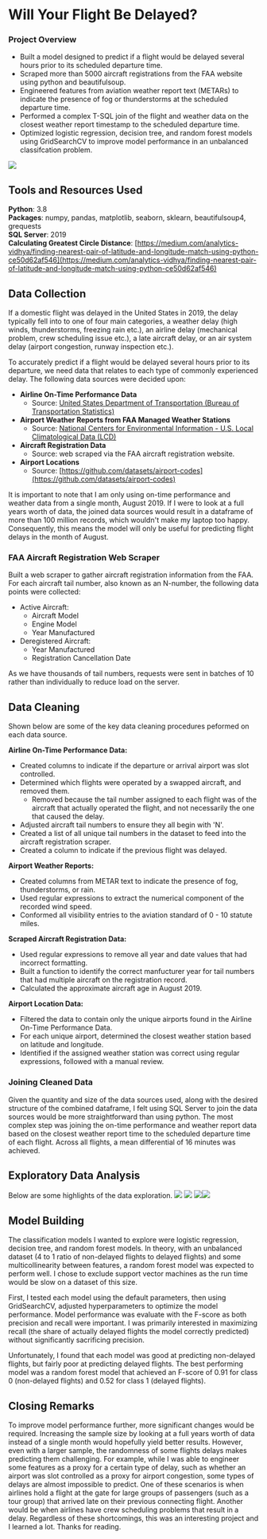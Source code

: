 # Will Your Flight Be Delayed?
### Project Overview
  * Built a model designed to predict if a flight would be delayed several hours prior to its scheduled departure time. 
  * Scraped more than 5000 aircraft registrations from the FAA website using python and beautifulsoup.
  * Engineered features from aviation weather report text (METARs) to indicate the presence of fog or thunderstorms at the scheduled departure time.
  * Performed a complex T-SQL join of the flight and weather data on the closest weather report timestamp to the scheduled departure time.
  * Optimized logistic regression, decision tree, and random forest models using GridSearchCV to improve model performance in an unbalanced classifcation problem. 
  
  ![](/Images/munich_airport.jpg)
## Tools and Resources Used
**Python**: 3.8  
**Packages**: numpy, pandas, matplotlib, seaborn, sklearn, beautifulsoup4, grequests  
**SQL Server**: 2019  
**Calculating Greatest Circle Distance**: [https://medium.com/analytics-vidhya/finding-nearest-pair-of-latitude-and-longitude-match-using-python-ce50d62af546](https://medium.com/analytics-vidhya/finding-nearest-pair-of-latitude-and-longitude-match-using-python-ce50d62af546)  

## Data Collection  
If a domestic flight was delayed in the United States in 2019, the delay typically fell into to one of four main categories, a weather delay (high winds, thunderstorms, freezing rain etc.), an airline delay (mechanical problem, crew scheduling issue etc.), a late aircraft delay, or an air system delay (airport congestion, runway inspection etc.).  

To accurately predict if a flight would be delayed several hours prior to its departure, we need data that relates to each type of commonly experienced delay. The following data sources were decided upon:  

  * **Airline On-Time Performance Data** 
      * Source: [United States Department of Transportation (Bureau of Transportation Statistics)](https://www.transtats.bts.gov/Tables.asp?DB_ID=120&DB_Name=Airline%20On-Time%20Performance%20Data&DB_Short_Name=On-Time)
  * **Airport Weather Reports from FAA Managed Weather Stations**
      * Source: [National Centers for Environmental Information - U.S. Local Climatological Data (LCD)](https://www.ncei.noaa.gov/access/metadata/landing-page/bin/iso?id=gov.noaa.ncdc:C00684)
  * **Aircraft Registration Data**
      * Source: web scraped via the FAA aircraft registration website.  
  * **Airport Locations**
      * Source: [https://github.com/datasets/airport-codes](https://github.com/datasets/airport-codes)
 
It is important to note that I am only using on-time performance and weather data from a single month, August 2019. If I were to look at a full years worth of data, the joined data sources would result in a dataframe of more than 100 million records, which wouldn't make my laptop too happy. Consequently, this means the model will only be useful for predicting flight delays in the month of August. 
 

### FAA Aircraft Registration Web Scraper
Built a web scraper to gather aircraft registration information from the FAA. For each aircraft tail number, also known as an N-number, the following data points were collected:
  * Active Aircraft:
    * Aircraft Model
    * Engine Model
    * Year Manufactured
  * Deregistered Aircraft:
    * Year Manufactured
    * Registration Cancellation Date
    
As we have thousands of tail numbers, requests were sent in batches of 10 rather than individually to reduce load on the server.  
## Data Cleaning
Shown below are some of the key data cleaning procedures peformed on each data source. 

**Airline On-Time Performance Data:**
  * Created columns to indicate if the departure or arrival airport was slot controlled.
  * Determined which flights were operated by a swapped aircraft, and removed them.
    * Removed because the tail number assigned to each flight was of the aircraft that actually operated the flight, and not necessarily the one that caused the delay. 
  * Adjusted aircraft tail numbers to ensure they all begin with 'N'.
  * Created a list of all unique tail numbers in the dataset to feed into the aircraft registration scraper.
  * Created a column to indicate if the previous flight was delayed.

**Airport Weather Reports:**
  * Created columns from METAR text to indicate the presence of fog, thunderstorms, or rain. 
  * Used regular expressions to extract the numerical component of the recorded wind speed.
  * Conformed all visibility entries to the aviation standard of 0 - 10 statute miles.  

**Scraped Aircraft Registration Data:**  
  * Used regular expressions to remove all year and date values that had incorrect formatting.
  * Built a function to identify the correct manfucturer year for tail numbers that had multiple aircraft on the registration record. 
  * Calculated the approximate aircraft age in August 2019. 
  
**Airport Location Data:**
  * Filtered the data to contain only the unique airports found in the Airline On-Time Performance Data.
  * For each unique airport, determined the closest weather station based on latitude and longitude.  
  * Identified if the assigned weather station was correct using regular expressions, followed with a manual review. 

### Joining Cleaned Data  
Given the quantity and size of the data sources used, along with the desired structure of the combined dataframe, I felt using SQL Server to join the data sources would be more straightforward than using python. The most complex step was joining the on-time performance and weather report data based on the closest weather report time to the scheduled departure time of each flight. Across all flights, a mean differential of 16 minutes was achieved.

## Exploratory Data Analysis
Below are some highlights of the data exploration.
![](/Images/aircraft_age_dist.png)
![](/Images/departure_hour_delay.png) ![](/Images/storm_delays.png)![](/Images/corr_matrix.png)

## Model Building
The classification models I wanted to explore were logistic regression, decision tree, and random forest models. In theory, with an unbalanced dataset (4 to 1 ratio of non-delayed flights to delayed flights) and some multicollinearity between features, a random forest model was expected to perform well. I chose to exclude support vector machines as the run time would be slow on a dataset of this size.  

First, I tested each model using the default parameters, then using GridSearchCV, adjusted hyperparameters to optimize the model performance. Model performance was evaluate with the F-score as both precision and recall were important. I was primarily interested in maximizing recall (the share of actually delayed flights the model correctly predicted) without significantly sacrificing precision. 

Unfortunately, I found that each model was good at predicting non-delayed flights, but fairly poor at predicting delayed flights. The best performing model was a random forest model that achieved an F-score of 0.91 for class 0 (non-delayed flights) and 0.52 for class 1 (delayed flights).

## Closing Remarks
To improve model performance further, more significant changes would be required. Increasing the sample size by looking at a full years worth of data instead of a single month would hopefully yield better results. However, even with a larger sample, the randomness of some flights delays makes predicting them challenging. For example, while I was able to engineer some features as a proxy for a certain type of delay, such as whether an airport was slot controlled as a proxy for airport congestion, some types of delays are almost impossible to predict. One of these scenarios is when airlines hold a flight at the gate for large groups of passengers (such as a tour group) that arrived late on their previous connecting flight. Another would be when airlines have crew scheduling problems that result in a delay. Regardless of these shortcomings, this was an interesting project and I learned a lot. Thanks for reading.
